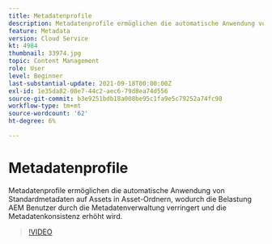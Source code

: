 ```yaml
---
title: Metadatenprofile
description: Metadatenprofile ermöglichen die automatische Anwendung von Standardmetadaten auf Assets in Asset-Ordnern, wodurch die Belastung AEM Benutzer durch die Metadatenverwaltung verringert und die Metadatenkonsistenz erhöht wird.
feature: Metadata
version: Cloud Service
kt: 4984
thumbnail: 33974.jpg
topic: Content Management
role: User
level: Beginner
last-substantial-update: 2021-09-18T00:00:00Z
exl-id: 1e35da82-08e7-44c2-aec6-79d8ea74d556
source-git-commit: b3e9251bdb18a008be95c1fa9e5c79252a74fc98
workflow-type: tm+mt
source-wordcount: '62'
ht-degree: 6%

---
```


# Metadatenprofile

Metadatenprofile ermöglichen die automatische Anwendung von Standardmetadaten auf Assets in Asset-Ordnern, wodurch die Belastung AEM Benutzer durch die Metadatenverwaltung verringert und die Metadatenkonsistenz erhöht wird.

>[!VIDEO](https://video.tv.adobe.com/v/33974?quality=12&learn=on)

